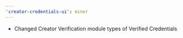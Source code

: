 ```yaml
---
'creator-credentials-ui': minor
---
```


- Changed Creator Verification module types of Verified Credentials

